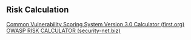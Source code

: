 ## Risk Calculation
[Common Vulnerability Scoring System Version 3.0 Calculator (first.org)](https://www.first.org/cvss/calculator/3.0)
[OWASP RISK CALCULATOR (security-net.biz)](https://www.security-net.biz/files/owaspriskcalc.html)